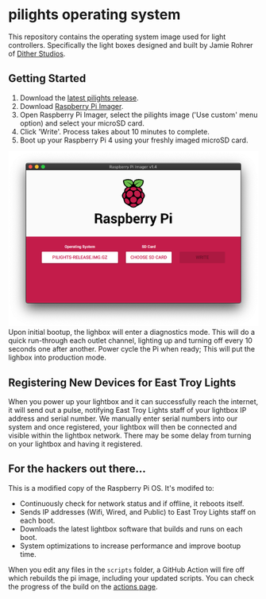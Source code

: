 # pilights operating system

This repository contains the operating system image used for light controllers. Specifically the light boxes designed and built by Jamie Rohrer of [Dither Studios](https://dither.studio/).

## Getting Started

1. Download the [latest pilights release](https://raw.githubusercontent.com/etcc/pilights-distro/main/dist/pilights-latest.img.gz).
2. Download [Raspberry Pi Imager](https://www.raspberrypi.org/software/).
3. Open Raspberry Pi Imager, select the pilights image ('Use custom' menu option) and select your microSD card.
4. Click 'Write'. Process takes about 10 minutes to complete.
5. Boot up your Raspberry Pi 4 using your freshly imaged microSD card.

![Screenshot of Raspberry Pi Imager v1.4](screenshot.png)
Upon initial bootup, the lighbox will enter a diagnostics mode. This will do a quick run-through each outlet channel, lighting up and turning off every 10 seconds one after another. Power cycle the Pi when ready; This will put the lighbox into production mode.

## Registering New Devices for East Troy Lights

When you power up your lightbox and it can successfully reach the internet, it will send out a pulse, notifying East Troy Lights staff of your lightbox IP address and serial number. We manually enter serial numbers into our system and once registered, your lightbox will then be connected and visible within the lightbox network. There may be some delay from turning on your lightbox and having it registered.

## For the hackers out there...

This is a modified copy of the Raspberry Pi OS. It's modifed to:

- Continuously check for network status and if offline, it reboots itself.
- Sends IP addresses (Wifi, Wired, and Public) to East Troy Lights staff on each boot.
- Downloads the latest lightbox software that builds and runs on each boot.
- System optimizations to increase performance and improve bootup time.

When you edit any files in the `scripts` folder, a GitHub Action will fire off which rebuilds the pi image, including your updated scripts. You can check the progress of the build on the [actions page](https://github.com/etcc/pilights-distro/actions).
